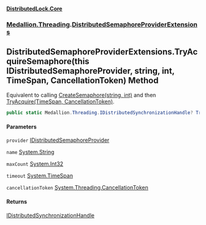 #### [DistributedLock.Core](README.md 'README')
### [Medallion.Threading](Medallion.Threading.md 'Medallion.Threading').[DistributedSemaphoreProviderExtensions](DistributedSemaphoreProviderExtensions.md 'Medallion.Threading.DistributedSemaphoreProviderExtensions')

## DistributedSemaphoreProviderExtensions.TryAcquireSemaphore(this IDistributedSemaphoreProvider, string, int, TimeSpan, CancellationToken) Method

Equivalent to calling [CreateSemaphore(string, int)](IDistributedSemaphoreProvider.CreateSemaphore.AA9FahTKczyqDQd0GIAGzQ.md 'Medallion.Threading.IDistributedSemaphoreProvider.CreateSemaphore(string, int)') and then
[TryAcquire(TimeSpan, CancellationToken)](IDistributedSemaphore.TryAcquire.G9QqgKI96XBtpNQoUp0RZg.md 'Medallion.Threading.IDistributedSemaphore.TryAcquire(System.TimeSpan, System.Threading.CancellationToken)').

```csharp
public static Medallion.Threading.IDistributedSynchronizationHandle? TryAcquireSemaphore(this Medallion.Threading.IDistributedSemaphoreProvider provider, string name, int maxCount, System.TimeSpan timeout=default(System.TimeSpan), System.Threading.CancellationToken cancellationToken=default(System.Threading.CancellationToken));
```
#### Parameters

<a name='Medallion.Threading.DistributedSemaphoreProviderExtensions.TryAcquireSemaphore(thisMedallion.Threading.IDistributedSemaphoreProvider,string,int,System.TimeSpan,System.Threading.CancellationToken).provider'></a>

`provider` [IDistributedSemaphoreProvider](IDistributedSemaphoreProvider.md 'Medallion.Threading.IDistributedSemaphoreProvider')

<a name='Medallion.Threading.DistributedSemaphoreProviderExtensions.TryAcquireSemaphore(thisMedallion.Threading.IDistributedSemaphoreProvider,string,int,System.TimeSpan,System.Threading.CancellationToken).name'></a>

`name` [System.String](https://docs.microsoft.com/en-us/dotnet/api/System.String 'System.String')

<a name='Medallion.Threading.DistributedSemaphoreProviderExtensions.TryAcquireSemaphore(thisMedallion.Threading.IDistributedSemaphoreProvider,string,int,System.TimeSpan,System.Threading.CancellationToken).maxCount'></a>

`maxCount` [System.Int32](https://docs.microsoft.com/en-us/dotnet/api/System.Int32 'System.Int32')

<a name='Medallion.Threading.DistributedSemaphoreProviderExtensions.TryAcquireSemaphore(thisMedallion.Threading.IDistributedSemaphoreProvider,string,int,System.TimeSpan,System.Threading.CancellationToken).timeout'></a>

`timeout` [System.TimeSpan](https://docs.microsoft.com/en-us/dotnet/api/System.TimeSpan 'System.TimeSpan')

<a name='Medallion.Threading.DistributedSemaphoreProviderExtensions.TryAcquireSemaphore(thisMedallion.Threading.IDistributedSemaphoreProvider,string,int,System.TimeSpan,System.Threading.CancellationToken).cancellationToken'></a>

`cancellationToken` [System.Threading.CancellationToken](https://docs.microsoft.com/en-us/dotnet/api/System.Threading.CancellationToken 'System.Threading.CancellationToken')

#### Returns
[IDistributedSynchronizationHandle](IDistributedSynchronizationHandle.md 'Medallion.Threading.IDistributedSynchronizationHandle')